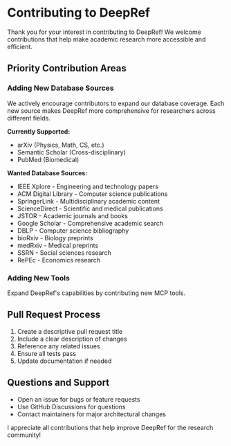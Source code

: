 # Contributing to DeepRef

Thank you for your interest in contributing to DeepRef! We welcome contributions that help make academic research more accessible and efficient.

## Priority Contribution Areas

### Adding New Database Sources

We actively encourage contributors to expand our database coverage. Each new source makes DeepRef more comprehensive for researchers across different fields.

**Currently Supported:**
- arXiv (Physics, Math, CS, etc.)
- Semantic Scholar (Cross-disciplinary)
- PubMed (Biomedical)

**Wanted Database Sources:**
- IEEE Xplore - Engineering and technology papers
- ACM Digital Library - Computer science publications  
- SpringerLink - Multidisciplinary academic content
- ScienceDirect - Scientific and medical publications
- JSTOR - Academic journals and books
- Google Scholar - Comprehensive academic search
- DBLP - Computer science bibliography
- bioRxiv - Biology preprints
- medRxiv - Medical preprints
- SSRN - Social sciences research
- RePEc - Economics research

### Adding New Tools

Expand DeepRef's capabilities by contributing new MCP tools.

## Pull Request Process

1. Create a descriptive pull request title
2. Include a clear description of changes
3. Reference any related issues
4. Ensure all tests pass
5. Update documentation if needed

## Questions and Support

- Open an issue for bugs or feature requests
- Use GitHub Discussions for questions
- Contact maintainers for major architectural changes

I appreciate all contributions that help improve DeepRef for the research community!
